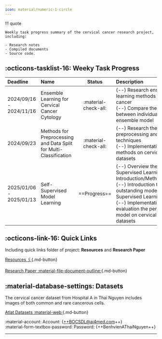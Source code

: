 ```yaml
---
icon: material/numeric-1-circle
---
```


!!! quote

    Weekly task progress summary of the cervical cancer research project, including:

    - Research notes
    - Compiled documents
    - Source code.


## :octicons-tasklist-16: Weeky Task Progress

| Deadline | Name | Status | Description | Research Paper | Resources |
| :------- | :--- | :----: | :---------- | :------------: | :-------: |
| 2024/09/16 - 2024/11/16 | Ensemble Learning for Cervical Cancer Cytology | :material-check-all: | (--) Research ensemble learning methods for cervical cancer <br> (--) Compare the performance between individual and ensemble model | N/A | [**[Slides]**]({{ research.note01 }}){:target="_blank"} [**[Code]**](){:target="_blank"} |
| 2024/09/23 | Methods for Preprocessing and Data Split for Multi-Classification | :material-check-all: | (--) Research the preprocessing and data split techniques <br> (--) Implementation these methods on cervical cancer datasets | N/A | [**[Slides]**]({{ research.note02 }}){:target="_blank"} |
2025/01/06 - 2025/01/13 | Self-Supervised Model Learning | ==Progress== | (--) Overview the Self-Supervised Learning: Introduction/Methods/Evaluation <br> (--) Introduction to the outstanding model of Self-Supervised Learning: SimCLR  <br> (--) Implementation and evaluation the performance of model on cervical cancer datasets | [**[PP01]**]({{ research.mate02 }}){:target="_blank"} [**[PP02]**]({{ research.mate03 }}){:target="_blank"} | [**[Notes]**]({{ research.note03 }}){:target="_blank"} |


## :octicons-link-16: Quick Links

Including quick links folder of project: **Resources** and **Research Paper**  

[Resources :paperclips:](https://){.md-button} 

[Research Paper :material-file-document-outline:](https://){.md-button}


## :material-database-settings: Datasets

The cervical cancer dataset from Hospital A in Thai Nguyen includes images of both common and rare cancerous cells.

[Atlat Datasets :material-web:](https://label.ai4med.vn/auth/login){.md-button}

:material-account: Account: {++BOCSDL@ai4med.com++}  
:material-form-textbox-password: Password: {++BenhvienAThaiNguyen++}  

---
<br />
